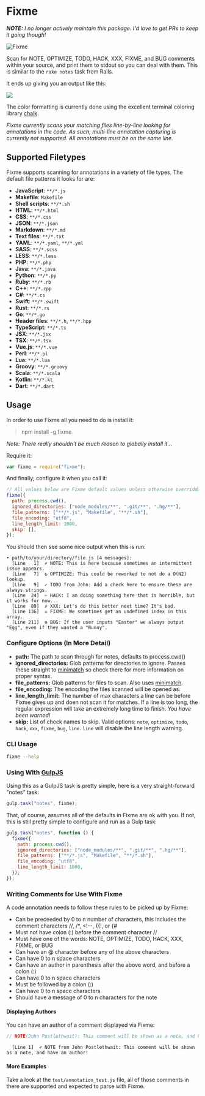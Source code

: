 # Fixme

_**NOTE:** I no longer actively maintain this package. I'd love to get PRs to keep it going though!_

![Fixme](https://nodei.co/npm/fixme.png "Fixme on NPM")

Scan for NOTE, OPTIMIZE, TODO, HACK, XXX, FIXME, and BUG comments within your source, and print them to stdout so you can deal with them. This is similar to the `rake notes` task from Rails.

It ends up giving you an output like this:

![](http://i.imgur.com/OXsTtCZ.png)

The color formatting is currently done using the excellent terminal coloring library [chalk](https://www.npmjs.org/package/chalk).

_Fixme currently scans your matching files line-by-line looking for annotations in the code. As such; multi-line annotation capturing is currently not supported. All annotations must be on the same line._

<!-- TODO: Add supported filetypes section -->

## Supported Filetypes

Fixme supports scanning for annotations in a variety of file types. The default file patterns it looks for are:

- **JavaScript**: `**/*.js`
- **Makefile**: `Makefile`
- **Shell scripts**: `**/*.sh`
- **HTML**: `**/*.html`
- **CSS**: `**/*.css`
- **JSON**: `**/*.json`
- **Markdown**: `**/*.md`
- **Text files**: `**/*.txt`
- **YAML**: `**/*.yaml`, `**/*.yml`
- **SASS**: `**/*.scss`
- **LESS**: `**/*.less`
- **PHP**: `**/*.php`
- **Java**: `**/*.java`
- **Python**: `**/*.py`
- **Ruby**: `**/*.rb`
- **C++**: `**/*.cpp`
- **C#**: `**/*.cs`
- **Swift**: `**/*.swift`
- **Rust**: `**/*.rs`
- **Go**: `**/*.go`
- **Header files**: `**/*.h`, `**/*.hpp`
- **TypeScript**: `**/*.ts`
- **JSX**: `**/*.jsx`
- **TSX**: `**/*.tsx`
- **Vue.js**: `**/*.vue`
- **Perl**: `**/*.pl`
- **Lua**: `**/*.lua`
- **Groovy**: `**/*.groovy`
- **Scala**: `**/*.scala`
- **Kotlin**: `**/*.kt`
- **Dart**: `**/*.dart`

## Usage

In order to use Fixme all you need to do is install it:

> npm install -g fixme

_Note: There really shouldn't be much reason to globally install it..._

Require it:

```javascript
var fixme = require("fixme");
```

And finally; configure it when you call it:

```javascript
// All values below are Fixme default values unless otherwise overridden here.
fixme({
  path: process.cwd(),
  ignored_directories: ["node_modules/**", ".git/**", ".hg/**"],
  file_patterns: ["**/*.js", "Makefile", "**/*.sh"],
  file_encoding: "utf8",
  line_length_limit: 1000,
  skip: [],
});
```

You should then see some nice output when this is run:

```
• path/to/your/directory/file.js [4 messages]:
  [Line   1]  ✐ NOTE: This is here because sometimes an intermittent issue appears.
  [Line   7]  ↻ OPTIMIZE: This could be reworked to not do a O(N2) lookup.
  [Line   9]  ✓ TODO from John: Add a check here to ensure these are always strings.
  [Line  24]  ✄ HACK: I am doing something here that is horrible, but it works for now...
  [Line  89]  ✗ XXX: Let's do this better next time? It's bad.
  [Line 136]  ☠ FIXME: We sometimes get an undefined index in this array.
  [Line 211]  ☢ BUG: If the user inputs "Easter" we always output "Egg", even if they wanted a "Bunny".
```

### Configure Options (In More Detail)

- **path:** The path to scan through for notes, defaults to process.cwd()
- **ignored_directories:** Glob patterns for directories to ignore. Passes these straight to [minimatch](https://www.npmjs.org/package/minimatch) so check there for more information on proper syntax.
- **file_patterns:** Glob patterns for files to scan. Also uses [minimatch](https://www.npmjs.org/package/minimatch).
- **file_encoding:** The encoding the files scanned will be opened as.
- **line_length_limit:** The number of max characters a line can be before Fixme gives up and doen not scan it for matches. If a line is too long, the regular expression will take an extremely long time to finish. _You have been warned!_
- **skip:** List of check names to skip. Valid options: `note`, `optimize`, `todo`, `hack`, `xxx`, `fixme`, `bug`, `line`. `line` will disable the line length warning.

### CLI Usage

```sh
fixme --help
```

### Using With [GulpJS](http://gulpjs.com/)

Using this as a GulpJS task is pretty simple, here is a very straight-forward "notes" task:

```javascript
gulp.task("notes", fixme);
```

That, of course, assumes all of the defaults in Fixme are ok with you. If not, this is still pretty simple to configure and run as a Gulp task:

```javascript
gulp.task("notes", function () {
  fixme({
    path: process.cwd(),
    ignored_directories: ["node_modules/**", ".git/**", ".hg/**"],
    file_patterns: ["**/*.js", "Makefile", "**/*.sh"],
    file_encoding: "utf8",
    line_length_limit: 1000,
  });
});
```

### Writing Comments for Use With Fixme

A code annotation needs to follow these rules to be picked up by Fixme:

- Can be preceeded by 0 to n number of characters, this includes the comment characters //, /\*, <!--, {{!, or {#
- Must not have colon (:) before the comment character //
- Must have one of the words: NOTE, OPTIMIZE, TODO, HACK, XXX, FIXME, or BUG
- Can have an @ character before any of the above characters
- Can have 0 to n space characters
- Can have an author in parenthesis after the above word, and before a colon (:)
- Can have 0 to n space characters
- Must be followed by a colon (:)
- Can have 0 to n space characters
- Should have a message of 0 to n characters for the note

#### Displaying Authors

You can have an author of a comment displayed via Fixme:

```javascript
// NOTE(John Postlethwait): This comment will be shown as a note, and have an author!
```

```shell
  [Line 1]  ✐ NOTE from John Postlethwait: This comment will be shown as a note, and have an author!
```

#### More Examples

Take a look at the `test/annotation_test.js` file, all of those comments in there are supported and expected to parse with Fixme.

